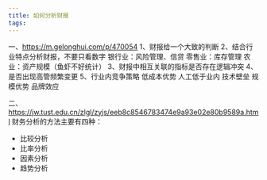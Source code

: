 ```yaml
---
title: 如何分析财报
tags:
---
```



一、https://m.gelonghui.com/p/470054
1、财报给一个大致的判断
2、结合行业特点分析财报，不要只看数字
    银行业：风险管理、信贷
    零售业：库存管理
    农业：资产规模（鱼虾不好统计）
3、财报中相互关联的指标是否存在逻辑冲突
4、是否出现高管频繁变更
5、行业内竞争策略
    低成本优势
    人工低于业内
    技术壁垒
    规模优势
    品牌效应


二、https://jw.tust.edu.cn/zlgl/zyjs/eeb8c8546783474e9a93e02e80b9589a.html
财务分析的方法主要有四种：
+ 比较分析
+ 比率分析
+ 因素分析
+ 趋势分析
